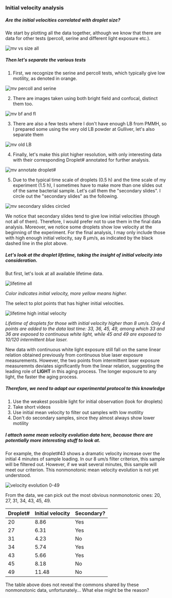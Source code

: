 ### Initial velocity analysis

##### Are the initial velocities correlated with droplet size?

We start by plotting all the data together, although we know that there are data for other tests (percoll, serine and different light exposure etc.).

![mv vs size all](../images/2022/02/mv-vs-size-all.png)

##### Then let's separate the various tests

1. First, we recognize the serine and percoll tests, which typically give low motility, as denoted in orange.

![mv percoll and serine](../images/2022/02/mv-percoll-and-serine.png)

2. There are images taken using both bright field and confocal, distinct them too.

![mv bf and fl](../images/2022/02/mv-bf-and-fl.png)

3. There are also a few tests where I don't have enough LB from PMMH, so I prepared some using the very old LB powder at Gulliver, let's also separate them

![mv old LB](../images/2022/02/mv-old-lb.png)

4. Finally, let's make this plot higher resolution, with only interesting data with their corresponding Droplet# annotated for further analysis.

![mv annotate droplet#](../images/2022/02/mv-annotate-droplet.png)

5. Due to the typical time scale of droplets (0.5 h) and the time scale of my experiment (1.5 h), I sometimes have to make more than one slides out of the same bacterial sample. Let's call them the "secondary slides". I circle out the "secondary slides" as the following.

![mv secondary slides circled](../images/2022/02/mv-secondary-slides-circled.png)

We notice that secondary slides tend to give low initial velocities (though not all of them). Therefore, I would prefer not to use them in the final data analysis. Moreover, we notice some droplets show low velocity at the beginning of the experiment. For the final analysis, I may only include those with high enough initial velocity, say 8 $\mu$m/s, as indicated by the black dashed line in the plot above.

##### Let's look at the droplet lifetime, taking the insight of initial velocity into consideration.

But first, let's look at all available lifetime data.

![lifetime all](../images/2022/02/lifetime-all.png)

_Color indicates initial velocity, more yellow means higher._

The select to plot points that has higher initial velocities.

![lifetime high initial velocity](../images/2022/02/lifetime-high-initial-velocity.png)

_Lifetime of droplets for those with initial velocity higher than 8 um/s. Only 4 points are added to the data last time: 33, 36, 45, 49, among which 33 and 36 are exposed to continuous white light, while 45 and 49 are exposed to 10/120 intermittent blue laser._

New data with continuous white light exposure still fall on the same linear relation obtained previously from continuous blue laser exposure measurements. However, the two points from intermittent laser exposure measuremnts deviates significantly from the linear relation, suggesting the leading role of **LIGHT** in this aging process. The longer exposure to any light, the faster the aging process.

##### Therefore, we need to adapt our experimental protocol to this knowledge

1. Use the weakest possible light for initial observation (look for droplets)
2. Take short videos
3. Use initial mean velocity to filter out samples with low motility
4. Don't do secondary samples, since they almost always show lower motility

##### I attach some mean velocity evolution data here, because there are potentially more interesting stuff to look at.

For example, the droplet#43 shows a dramatic velocity increase over the initial 4 minutes of sample loading. In our 8 um/s filter criterion, this sample will be filtered out. However, if we wait several minutes, this sample will meet our criterion. This nonmonotonic mean velocity evolution is not yet understood.

![velocity evolution 0-49](../images/2022/02/velocity-evolution-0-49.png)

From the data, we can pick out the most obvious nonmonotonic ones: 20, 27, 31, 34, 43, 45, 49.

| Droplet#     | Initial velocity     | Secondary? |
| :------------- | :------------- | :------------- |
| 20       | 8.86      | Yes |
| 27  |  6.31 | Yes  |
| 31  | 4.23 |  No |
| 34  | 5.74  |  Yes |
| 43  | 5.66  |  Yes |
| 45  | 8.18  |  No |
| 49  | 11.48  | No  |

The table above does not reveal the commons shared by these nonmonotonic data, unfortunately... What else might be the reason?
